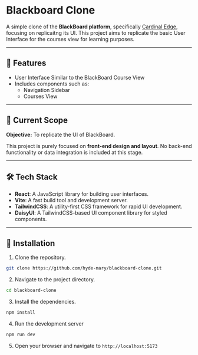 # Blackboard Clone

A simple clone of the **BlackBoard platform**, specifically [Cardinal Edge](https://mapua.blackboard.com), focusing on replicaitng its UI. This project aims to replicate the basic User Interface for the courses view for learning purposes.

---

## 🚀 Features

- User Interface Similar to the BlackBoard Course View
- Includes components such as:
    - Navigation Sidebar
    - Courses View

--- 

## 📖 Current Scope

**Objective:** To replicate the UI of BlackBoard.

This project is purely focused on **front-end design and layout**. No back-end functionality or data integration is included at this stage.

---

## 🛠️ Tech Stack
- **React**: A JavaScript library for building user interfaces.
- **Vite**: A fast build tool and development server.
- **TailwindCSS**: A utility-first CSS framework for rapid UI development.
- **DaisyUI**: A TailwindCSS-based UI component library for styled components.

---

## 📝 Installation
1. Clone the repository.

```bash
git clone https://github.com/hyde-mary/blackboard-clone.git
```

2. Navigate to the project directory.

```bash
cd blackboard-clone
```

3. Install the dependencies.

```bash
npm install
```

4. Run the development server

```bash
npm run dev
```

5. Open your browser and navigate to `http://localhost:5173`
